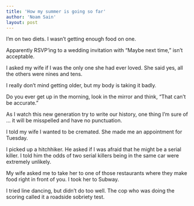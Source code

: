 ```yaml
---
title: 'How my summer is going so far'
author: 'Noam Sain'
layout: post
---
```


I’m on two diets. I wasn’t getting enough food on one.

Apparently RSVP’ing to a wedding invitation with “Maybe next time,” isn’t acceptable.

I asked my wife if I was the only one she had ever loved. She said yes, all the others were nines and tens.

I really don’t mind getting older, but my body is taking it badly.

Do you ever get up in the morning, look in the mirror and think, “That can’t be accurate.”

As I watch this new generation try to write our history, one thing I’m sure of … it will be misspelled and have no punctuation.

I told my wife I wanted to be cremated. She made me an appointment for Tuesday.

I picked up a hitchhiker. He asked if I was afraid that he might be a serial killer. I told him the odds of two serial killers being in the same car were extremely unlikely.

My wife asked me to take her to one of those restaurants where they make food right in front of you. I took her to Subway.

I tried line dancing, but didn’t do too well. The cop who was doing the scoring called it a roadside sobriety test.
